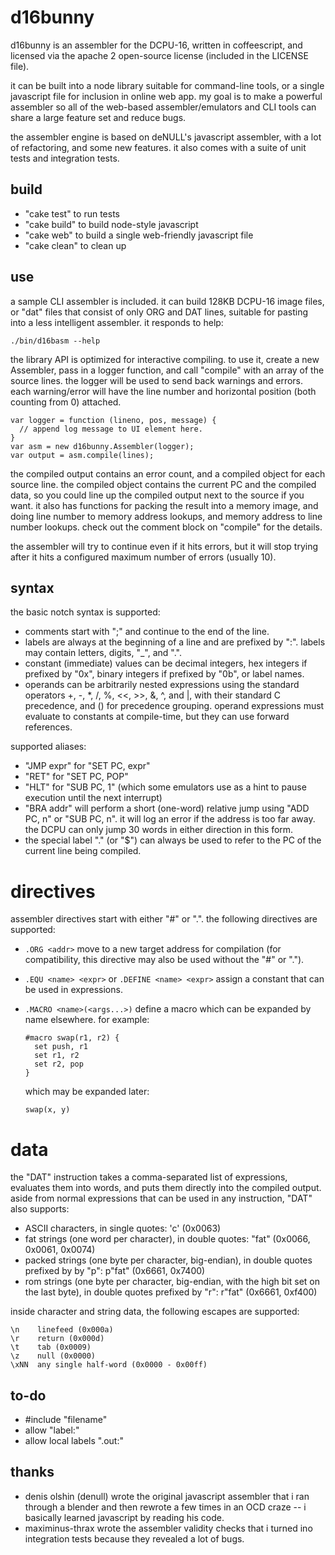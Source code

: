 
d16bunny
========

d16bunny is an assembler for the DCPU-16, written in coffeescript, and
licensed via the apache 2 open-source license (included in the LICENSE file).

it can be built into a node library suitable for command-line tools, or a
single javascript file for inclusion in online web app. my goal is to make a
powerful assembler so all of the web-based assembler/emulators and CLI tools
can share a large feature set and reduce bugs.

the assembler engine is based on deNULL's javascript assembler, with a lot of
refactoring, and some new features. it also comes with a suite of unit tests
and integration tests.

build
-----

- "cake test" to run tests
- "cake build" to build node-style javascript
- "cake web" to build a single web-friendly javascript file
- "cake clean" to clean up

use
---

a sample CLI assembler is included. it can build 128KB DCPU-16 image files,
or "dat" files that consist of only ORG and DAT lines, suitable for pasting
into a less intelligent assembler. it responds to help:

    ./bin/d16basm --help

the library API is optimized for interactive compiling. to use it, create a
new Assembler, pass in a logger function, and call "compile" with an array of
the source lines. the logger will be used to send back warnings and errors.
each warning/error will have the line number and horizontal position (both
counting from 0) attached.

    var logger = function (lineno, pos, message) {
      // append log message to UI element here.
    }
    var asm = new d16bunny.Assembler(logger);
    var output = asm.compile(lines);

the compiled output contains an error count, and a compiled object for each
source line. the compiled object contains the current PC and the compiled
data, so you could line up the compiled output next to the source if you
want. it also has functions for packing the result into a memory image, and
doing line number to memory address lookups, and memory address to line
number lookups. check out the comment block on "compile" for the details.

the assembler will try to continue even if it hits errors, but it will stop
trying after it hits a configured maximum number of errors (usually 10).

syntax
------

the basic notch syntax is supported:

- comments start with ";" and continue to the end of the line.
- labels are always at the beginning of a line and are prefixed by ":".
  labels may contain letters, digits, "_", and ".".
- constant (immediate) values can be decimal integers, hex integers if
  prefixed by "0x", binary integers if prefixed by "0b", or label names.
- operands can be arbitrarily nested expressions using the standard operators
  +, -, *, /, %, <<, >>, &, ^, and |, with their standard C precedence, and ()
  for precedence grouping. operand expressions must evaluate to constants at
  compile-time, but they can use forward references.

supported aliases:

- "JMP expr" for "SET PC, expr"
- "RET" for "SET PC, POP"
- "HLT" for "SUB PC, 1" (which some emulators use as a hint to pause
  execution until the next interrupt)
- "BRA addr" will perform a short (one-word) relative jump using "ADD PC, n"
  or "SUB PC, n". it will log an error if the address is too far away. the
  DCPU can only jump 30 words in either direction in this form.
- the special label "." (or "$") can always be used to refer to the PC of
  the current line being compiled.

directives
==========

assembler directives start with either "#" or ".". the following directives
are supported:

- `.ORG <addr>`
  move to a new target address for compilation (for compatibility, this
  directive may also be used without the "#" or ".").

- `.EQU <name> <expr>` or `.DEFINE <name> <expr>`
  assign a constant that can be used in expressions.

- `.MACRO <name>(<args...>)`
  define a macro which can be expanded by name elsewhere. for example:

      #macro swap(r1, r2) {
        set push, r1
        set r1, r2
        set r2, pop
      }

  which may be expanded later:

      swap(x, y)

data
====

the "DAT" instruction takes a comma-separated list of expressions, evaluates
them into words, and puts them directly into the compiled output. aside from
normal expressions that can be used in any instruction, "DAT" also supports:

- ASCII characters, in single quotes: 'c' (0x0063)
- fat strings (one word per character), in double quotes: "fat" (0x0066,
  0x0061, 0x0074)
- packed strings (one byte per character, big-endian), in double quotes
  prefixed by by "p": p"fat" (0x6661, 0x7400)
- rom strings (one byte per character, big-endian, with the high bit set on
  the last byte), in double quotes prefixed by "r": r"fat" (0x6661, 0xf400)

inside character and string data, the following escapes are supported:

    \n    linefeed (0x000a)
    \r    return (0x000d)
    \t    tab (0x0009)
    \z    null (0x0000)
    \xNN  any single half-word (0x0000 - 0x00ff)

to-do
-----

- #include "filename"
- allow "label:"
- allow local labels ".out:"


thanks
------

- denis olshin (denull) wrote the original javascript assembler that i ran
  through a blender and then rewrote a few times in an OCD craze -- i
  basically learned javascript by reading his code.
- maximinus-thrax wrote the assembler validity checks that i turned ino
  integration tests because they revealed a lot of bugs.

